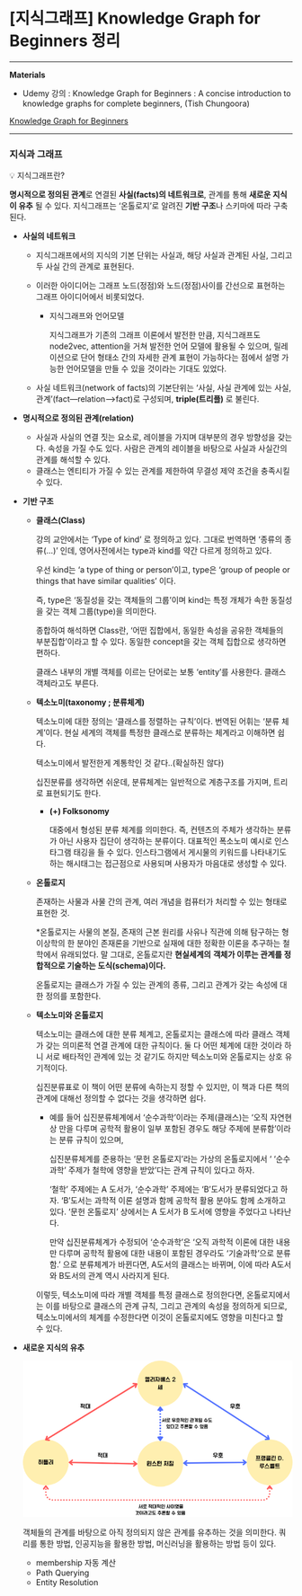 # [지식그래프] Knowledge Graph for Beginners 정리

---

**Materials** 

- Udemy 강의 : Knowledge Graph for Beginners : A concise introduction to knowledge graphs for complete beginners, (Tish Chungoora)

[Knowledge Graph for Beginners](https://www.udemy.com/course/knowledge-graph-for-beginners/)

---

### 지식과 그래프

💡 지식그래프란?

**명시적으로 정의된 관계**로 연결된 **사실(facts)의 네트워크로**, 관계를 통해 **새로운 지식이 유추** 될 수 있다. 지식그래프는 ‘온톨로지’로 알려진 **기반 구조**나 스키마에 따라 구축된다.



- **사실의 네트워크**
    - 지식그래프에서의 지식의 기본 단위는 사실과, 해당 사실과 관계된 사실, 그리고 두 사실 간의 관계로 표현된다.
    - 이러한 아이디어는 그래프 노드(정점)와 노드(정점)사이를 간선으로 표현하는 그래프 아이디어에서 비롯되었다.
        - 지식그래프와 언어모델
            
            지식그래프가 기존의 그래프 이론에서 발전한 만큼, 지식그래프도 node2vec, attention을 거쳐 발전한 언어 모델에 활용될 수 있으며, 릴레이션으로 단어 형태소 간의 자세한 관계 표현이 가능하다는 점에서 설명 가능한 언어모델을 만들 수 있을 것이라는 기대도 있었다.
            
    - 사실 네트워크(network of facts)의 기본단위는 ‘사실, 사실 관계에 있는 사실, 관계’(fact—relation—>fact)로 구성되며, **triple(트리플)** 로 불린다.
    
- **명시적으로 정의된 관계(relation)**
    - 사실과 사실의 연결 짓는 요소로, 레이블을 가지며 대부분의 경우 방향성을 갖는다. 속성을 가질 수도 있다. 사람은 관계의 레이블을 바탕으로 사실과 사실간의 관계를 해석할 수 있다.
    - 클래스는 엔티티가 가질 수 있는 관계를 제한하여 무결성 제약 조건을 충족시킬 수 있다.
    
- **기반 구조**
    
    
    - **클래스(Class)**
        
        강의 교안에서는 ‘Type of kind’ 로 정의하고 있다. 그대로 번역하면 ‘종류의 종류(…)’ 인데, 영어사전에서는 type과 kind를 약간 다르게 정의하고 있다.
        
        우선 kind는 ‘a type of thing or person’이고, type은 ‘group of people or things that have similar qualities’ 이다. 
        
        즉,  type은 ‘동질성을 갖는 객체들의 그룹’이며 kind는 특정 개체가 속한 동질성을 갖는 객체 그룹(type)을 의미한다.
        
        종합하여 해석하면 Class란, ‘어떤 집합에서, 동일한 속성을 공유한 객체들의 부분집합’이라고 할 수 있다. 동일한 concept을 갖는 객체 집합으로 생각하면 편하다. 
        
        클래스 내부의 개별 객체를 이르는 단어로는 보통 ‘entity’를 사용한다. 클래스 객체라고도 부른다.
        
    
    - **텍소노미(taxonomy ; 분류체계)**
        
        텍소노미에 대한 정의는 ‘클래스를 정렬하는 규칙’이다.  번역된 어휘는 ‘분류 체계’이다.  현실 세계의 객체를 특정한 클래스로 분류하는 체계라고 이해하면 쉽다. 
        
        텍소노미에서 발전한게 계통학인 것 같다..(확실하진 않다)
        
        십진분류를 생각하면 쉬운데, 분류체계는 일반적으로 계층구조를 가지며, 트리로 표현되기도 한다.
        
        - **(+) Folksonomy**
            
            대중에서 형성된 분류 체계를 의미한다. 즉, 컨텐츠의 주체가 생각하는 분류가 아닌 사용자 집단이 생각하는 분류이다. 대표적인 폭소노미 예시로 인스타그램 태깅을 들 수 있다. 인스타그램에서 게시물의 키워드를 나타내기도 하는 해시태그는 접근점으로 사용되며  사용자가 마음대로 생성할 수 있다. 
            
        
    - **온톨로지**
        
        존재하는 사물과 사물 간의 관계, 여러 개념을 컴퓨터가 처리할 수 있는 형태로 표현한 것.
        
        *온톨로지는 사물의 본질, 존재의 근본 원리를 사유나 직관에 의해 탐구하는 형이상학의 한 분야인 존재론을 기반으로 실재에 대한 정확한 이론을 추구하는 철학에서 유래되었다. 말 그대로, 온톨로지란 **현실세계의** **객체가 이루는 관계를 정합적으로 기술하는 도식(schema)이다.**
        
        온톨로지는 클래스가 가질 수 있는 관계의 종류, 그리고 관계가 갖는 속성에 대한 정의를 포함한다.
        
    - **텍소노미와 온톨로지**
        
        텍소노미는 클래스에 대한 분류 체계고, 온톨로지는 클래스에 따라 클래스 객체가 갖는 의미론적 연결 관계에 대한 규칙이다. 둘 다 어떤 체계에 대한 것이라 하니 서로 배타적인 관계에 있는 것 같기도 하지만 텍소노미와 온톨로지는 상호 유기적이다. 
        
        십진분류표로 이 책이 어떤 분류에 속하는지 정할 수 있지만, 이 책과 다른 책의 관계에 대해선 정의할 수 없다는 것을 생각하면 쉽다.
        
        - 예를 들어 십진분류체계에서  ‘순수과학’이라는 주제(클래스)는 ‘오직 자연현상 만을 다루며 공학적 활용이 일부 포함된 경우도 해당 주제에 분류함’이라는 분류 규칙이 있으며,
            
            십진분류체계를 준용하는 ‘문헌 온톨로지’라는 가상의 온톨로지에서 ‘ ‘순수과학’ 주제가 철학에 영향을 받았’다는 관계 규칙이 있다고 하자. 
            
            ‘철학’ 주제에는 A 도서가, ‘순수과학’ 주제에는 ‘B’도서가 분류되었다고 하자. ‘B’도서는 과학적 이론 설명과 함께 공학적 활용 분야도 함께 소개하고 있다.  ‘문헌 온톨로지’ 상에서는 A 도서가 B 도서에 영향을 주었다고 나타난다. 
            
            만약 십진분류체계가 수정되어 ‘순수과학’은 ‘오직 과학적 이론에 대한 내용만 다루며 공학적 활용에 대한 내용이 포함된 경우라도 ‘기술과학’으로 분류함.’ 으로 분류체계가 바뀐다면, A도서의 클래스는 바뀌며, 이에 따라 A도서와 B도서의 관계 역시 사라지게 된다.
            
        
        이렇듯, 텍소노미에 따라 개별 객체를 특정 클래스로 정의한다면, 온톨로지에서는 이를  바탕으로 클래스의 관계 규칙, 그리고 관계의 속성을 정의하게 되므로, 텍소노미에서의 체계를 수정한다면 이것이 온톨로지에도 영향을 미친다고 할 수 있다.
        
- **새로운 지식의 유추**
    
    ![kg-example](../../imgs/[udemy-kg101]1-1.png)
    
    객체들의 관계를 바탕으로 아직 정의되지 않은 관계를 유추하는 것을 의미한다. 쿼리를 통한 방법, 인공지능을 활용한 방법, 머신러닝을 활용하는 방법 등이 있다.
    
    - membership 자동 계산
    - Path Querying
    - Entity Resolution